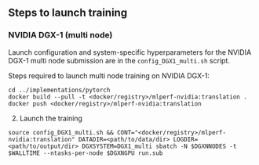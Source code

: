 ## Steps to launch training

### NVIDIA DGX-1 (multi node)
Launch configuration and system-specific hyperparameters for the NVIDIA DGX-1
multi node submission are in the `config_DGX1_multi.sh` script.

Steps required to launch multi node training on NVIDIA DGX-1:

```
cd ../implementations/pytorch
docker build --pull -t <docker/registry>/mlperf-nvidia:translation .
docker push <docker/registry>/mlperf-nvidia:translation
```

2. Launch the training
```
source config_DGX1_multi.sh && CONT="<docker/registry>/mlperf-nvidia:translation" DATADIR=<path/to/data/dir> LOGDIR=<path/to/output/dir> DGXSYSTEM=DGX1_multi sbatch -N $DGXNNODES -t $WALLTIME --ntasks-per-node $DGXNGPU run.sub

```
